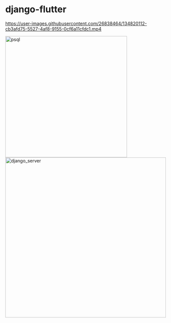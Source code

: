 # django-flutter


https://user-images.githubusercontent.com/26838464/134820112-cb3afd75-5527-4af8-9155-0cf6a11cfdc1.mp4

<img width="381" alt="psql" src="https://user-images.githubusercontent.com/26838464/134820122-f1470d24-c232-40f6-8854-f1ca55b8371f.png">

<img width="503" alt="django_server" src="https://user-images.githubusercontent.com/26838464/134820123-ac33d9a1-d6f5-4b0f-891e-e4d0f004b770.png">
